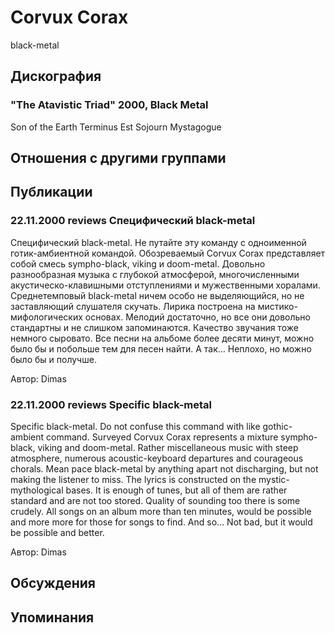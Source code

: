 # Corvux Corax

black-metal

## Дискография

### "The Atavistic Triad" 2000, Black Metal

Son of the Earth 
Terminus Est 
Sojourn
Mystagogue


## Отношения с другими группами


## Публикации

### 22.11.2000 reviews Специфический black-metal

<p>Специфический black-metal. Не путайте эту команду с одноименной готик-амбиентной командой. Обозреваемый Corvux Corax представляет собой смесь sympho-black, viking и doom-metal. Довольно разнообразная музыка с глубокой атмосферой, многочисленными акустическо-клавишными отступлениями и мужественными хоралами. Среднетемповый black-metal ничем особо не выделяющийся, но не заставляющий слушателя скучать. Лирика построена на мистико-мифологических основах. Мелодий достаточно, но все они довольно стандартны и не слишком запоминаются. Качество звучания тоже немного сыровато. Все песни на альбоме более десяти минут, можно было бы и побольше тем для песен найти. А так... Неплохо, но можно было бы и получше.</p>

Автор: Dimas

### 22.11.2000 reviews Specific black-metal

<p>Specific black-metal. Do not confuse this command with like gothic-ambient command. Surveyed Corvux Corax represents a mixture sympho-black, viking and doom-metal. Rather miscellaneous music with steep atmosphere, numerous acoustic-keyboard departures and courageous chorals. Mean pace black-metal by anything apart not discharging, but not making the listener to miss. The lyrics is constructed on the mystic-mythological bases. It is enough of tunes, but all of them are rather standard and are not too stored. Quality of sounding too there is some crudely. All songs on an album more than ten minutes, would be possible and more more for those for songs to find. And so... Not bad, but it would be possible and better.</p>

Автор: Dimas


## Обсуждения


## Упоминания

